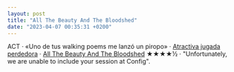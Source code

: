 ```yaml
---
layout: post
title: "All The Beauty And The Bloodshed"
date: "2023-04-07 00:35:31 +0200"
---
```

ACT · «Uno de tus walking poems me lanzó un piropo» · [Atractiva jugada perdedora](https://www.mistergriffin.es/product-page/atractiva-jugada-perdedora) · [All The Beauty And The Bloodshed](https://letterboxd.com/javier/film/all-the-beauty-and-the-bloodshed) ★★★★½ · "Unfortunately, we are unable to include your session at Config".


